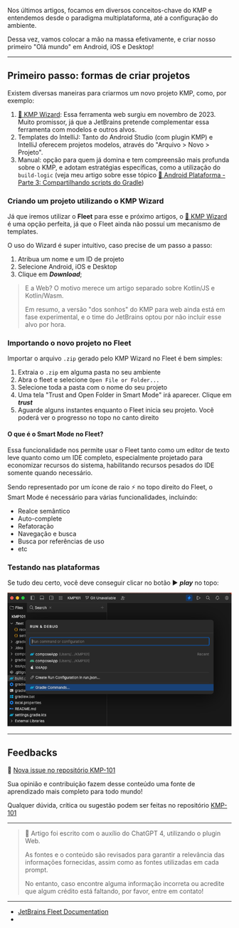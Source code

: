 Nos últimos artigos, focamos em diversos conceitos-chave do KMP e entendemos desde o paradigma multiplataforma, até a configuração do ambiente.

Dessa vez, vamos colocar a mão na massa efetivamente, e criar nosso primeiro "Olá mundo" em Android, iOS e Desktop!

---

## Primeiro passo: formas de criar projetos

Existem diversas maneiras para criarmos um novo projeto KMP, como, por exemplo:

1. [🔗 KMP Wizard](https://kmp.jetbrains.com/): Essa ferramenta web surgiu em novembro de 2023. Muito promissor, já que a JetBrains pretende complementar essa ferramenta com modelos e outros alvos.
2. Templates do IntelliJ: Tanto do Android Studio (com plugin KMP) e IntelliJ oferecem projetos modelos, através do "Arquivo > Novo > Projeto".
3. Manual: opção para quem já domina e tem compreensão mais profunda sobre o KMP, e adotam estratégias específicas, como a utilização do `build-logic` (veja meu artigo sobre esse tópico [🔗 Android Plataforma - Parte 3: Compartilhando scripts do Gradle](https://dev.to/rsicarelli/android-plataforma-parte-3-compartilhando-scripts-do-gradle-5ak3))

### Criando um projeto utilizando o KMP Wizard
Já que iremos utilizar o **Fleet** para esse e próximo artigos, o [🔗 KMP Wizard](https://kmp.jetbrains.com/) é uma opção perfeita, já que o Fleet ainda não possuí um mecanismo de templates.

O uso do Wizard é super intuitivo, caso precise de um passo a passo: 
1. Atribua um nome e um ID de projeto 
2. Selecione Android, iOS e Desktop
3. Clique em ***Download***;

> E a Web? O motivo merece um artigo separado sobre Kotlin/JS e Kotlin/Wasm.
> 
> Em resumo, a versão "dos sonhos" do KMP para web ainda está em fase experimental, e o time do JetBrains optou por não incluir esse alvo por hora. 

### Importando o novo projeto no Fleet
Importar o arquivo `.zip` gerado pelo KMP Wizard no Fleet é bem simples:

1. Extraia o `.zip` em alguma pasta no seu ambiente
2. Abra o fleet e selecione `Open File or Folder...`
3. Selecione toda a pasta com o nome do seu projeto
4. Uma tela "Trust and Open Folder in Smart Mode" irá aparecer. Clique em ***trust***
5. Aguarde alguns instantes enquanto o Fleet inicia seu projeto. Você poderá ver o progresso no topo no canto direito

#### O que é o Smart Mode no Fleet?

Essa funcionalidade nos permite usar o Fleet tanto como um editor de texto leve quanto como um IDE completo, especialmente projetado para economizar recursos do sistema, habilitando recursos pesados do IDE somente quando necessário.

Sendo representado por um ícone de raio ⚡️ no topo direito do Fleet, o Smart Mode é necessário para várias funcionalidades, incluindo:

- Realce semântico
- Auto-complete 
- Refatoração
- Navegação e busca 
- Busca por referências de uso
- etc

### Testando nas plataformas
Se tudo deu certo, você deve conseguir clicar no botão ▶️ ***play*** no topo:

![Executando o projeto no Fleet](https://github.com/rsicarelli/KMP-101/blob/main/posts/assets/fleet-hello-world-run.png?raw=true)

---

## Feedbacks

🔗 [Nova issue no repositório KMP-101](https://github.com/rsicarelli/KMP101/issues/new/choose)

Sua opinião e contribuição fazem desse conteúdo uma fonte de aprendizado mais completo para todo mundo!

Qualquer dúvida, crítica ou sugestão podem ser feitas no repositório [KMP-101](https://github.com/rsicarelli/KMP101)

---

> 🤖 Artigo foi escrito com o auxílio do ChatGPT 4, utilizando o plugin Web.
>
> As fontes e o conteúdo são revisados para garantir a relevância das informações fornecidas, assim como as fontes utilizadas em cada prompt.
>
> No entanto, caso encontre alguma informação incorreta ou acredite que algum crédito está faltando, por favor, entre em contato!

---

- [JetBrains Fleet Documentation](https://www.jetbrains.com/help/fleet/smart-mode.html)
- 
